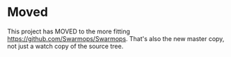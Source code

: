 Moved
========

This project has MOVED to the more fitting https://github.com/Swarmops/Swarmops. That's also the new master copy, not just a watch copy of the source tree.
